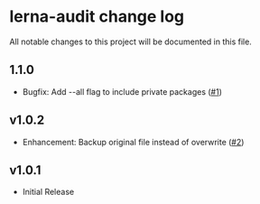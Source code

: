 # lerna-audit change log

All notable changes to this project will be documented in this file.

## 1.1.0

- Bugfix: Add --all flag to include private packages ([#1](https://github.com/tnobody/lerna-audit/pull/1))

## v1.0.2

- Enhancement: Backup original file instead of overwrite ([#2](https://github.com/tnobody/lerna-audit/pull/2))

## v1.0.1

- Initial Release
